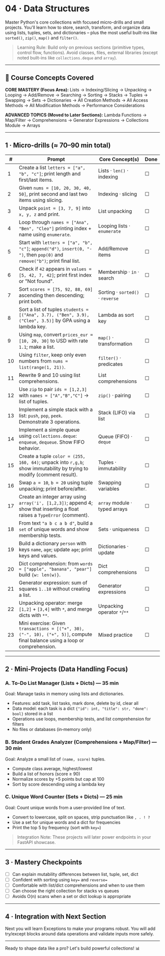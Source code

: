 # 04 · Data Structures

Master Python's core collections with focused micro-drills and small projects. You'll learn how to store, search, transform, and organize data using lists, tuples, sets, and dictionaries – plus the most useful built-ins like `sorted()`, `zip()`, `map()` and `filter()`.

> Learning Rule: Build only on previous sections (primitive types, control flow, functions). Avoid classes, files, external libraries (except noted built-ins like `collections.deque` and `array`).

---

## 🎯 Course Concepts Covered

**CORE MASTERY (Focus Area):**
Lists → Indexing/Slicing → Unpacking → Looping → Add/Remove → Searching → Sorting → Stacks → Tuples → Swapping → Sets → Dictionaries → All Creation Methods → All Access Methods → All Modification Methods → Performance Considerations

**ADVANCED TOPICS (Moved to Later Sections):**
Lambda Functions → Map/Filter → Comprehensions → Generator Expressions → Collections Module → Arrays

---

## 1 · Micro-drills (≈ 70–90 min total)

| #   | Prompt                                                                                                                       | Core Concept(s)                  | Done |
| --- | ---------------------------------------------------------------------------------------------------------------------------- | -------------------------------- | ---- |
| 1   | Create a list `letters = ["a", "b", "c"]`; print length and first/last items.                                                | Lists · `len()` · indexing       | ☐    |
| 2   | Given `nums = [10, 20, 30, 40, 50]`, print second and last two items using slicing.                                          | Indexing · slicing               | ☐    |
| 3   | Unpack `point = [3, 7, 9]` into `x, y, z` and print.                                                                         | List unpacking                   | ☐    |
| 4   | Loop through `names = ["Ana", "Ben", "Cleo"]` printing index + name using `enumerate`.                                       | Looping lists · `enumerate`      | ☐    |
| 5   | Start with `letters = ["a", "b", "c"]`; `append("d")`, `insert(0, "-")`, then `pop(0)` and `remove("b")`; print final list.  | Add/Remove items                 | ☐    |
| 6   | Check if `42` appears in `values = [5, 42, 7, 42]`; print first index or "Not found".                                        | Membership · `in` · search       | ☐    |
| 7   | Sort `scores = [75, 92, 88, 69]` ascending then descending; print both.                                                      | Sorting · `sorted()` · `reverse` | ☐    |
| 8   | Sort a list of tuples `students = [("Ana", 3.7), ("Ben", 3.9), ("Cleo", 3.5)]` by GPA using a lambda key.                    | Lambda as sort key               | ☐    |
| 9   | Using `map`, convert `prices_eur = [10, 20, 30]` to USD with rate `1.1`; make a list.                                        | `map()` · transformation         | ☐    |
| 10  | Using `filter`, keep only even numbers from `nums = list(range(1, 21))`.                                                     | `filter()` · predicates          | ☐    |
| 11  | Rewrite 9 and 10 using list comprehensions.                                                                                  | List comprehensions              | ☐    |
| 12  | Use `zip` to pair `ids = [1,2,3]` with `names = ["A","B","C"]` → list of tuples.                                             | `zip()` · pairing                | ☐    |
| 13  | Implement a simple stack with a list: `push`, `pop`, `peek`. Demonstrate 3 operations.                                       | Stack (LIFO) via list            | ☐    |
| 14  | Implement a simple queue using `collections.deque`: `enqueue`, `dequeue`. Show FIFO behavior.                                | Queue (FIFO) · `deque`           | ☐    |
| 15  | Create a tuple `color = (255, 160, 64)`; unpack into `r,g,b`; show immutability by trying to modify (comment result).        | Tuples · immutability            | ☐    |
| 16  | Swap `a = 10`, `b = 20` using tuple unpacking; print before/after.                                                           | Swapping variables               | ☐    |
| 17  | Create an integer array using `array('i', [1,2,3])`; append 4; show that inserting a float raises a `TypeError` (comment).   | `array` module · typed arrays    | ☐    |
| 18  | From text `"a b c a b d"`, build a `set` of unique words and show membership tests.                                          | Sets · uniqueness                | ☐    |
| 19  | Build a dictionary `person` with keys `name`, `age`; update `age`; print keys and values.                                    | Dictionaries · update            | ☐    |
| 20  | Dict comprehension: from `words = ["apple", "banana", "pear"]` build `{w: len(w)}`.                                          | Dict comprehensions              | ☐    |
| 21  | Generator expression: sum of squares `1..10` without creating a list.                                                        | Generator expressions            | ☐    |
| 22  | Unpacking operator: merge `[1,2]` + `[3,4]` with `*`, and merge dicts with `**`.                                             | Unpacking operator `*`/`**`      | ☐    |
| 23  | Mini exercise: Given `transactions = [("+", 30), ("-", 10), ("+", 5)]`, compute final balance using a loop or comprehension. | Mixed practice                   | ☐    |

---

## 2 · Mini‑Projects (Data Handling Focus)

### A. To‑Do List Manager (Lists + Dicts) — 35 min

Goal: Manage tasks in memory using lists and dictionaries.

- Features: add task, list tasks, mark done, delete by id, clear all
- Data model: each task is a dict `{"id": int, "title": str, "done": bool}` stored in a list
- Operations use loops, membership tests, and list comprehension for filters
- No files or databases (in‑memory only)

### B. Student Grades Analyzer (Comprehensions + Map/Filter) — 30 min

Goal: Analyze a small list of `(name, score)` tuples.

- Compute class average, highest/lowest
- Build a list of honors (score ≥ 90)
- Normalize scores by +5 points but cap at 100
- Sort by score descending using a lambda key

### C. Unique Word Counter (Sets + Dicts) — 25 min

Goal: Count unique words from a user‑provided line of text.

- Convert to lowercase, split on spaces, strip punctuation like `, . ! ?`
- Use a set for unique words and a dict for frequencies
- Print the top 5 by frequency (sort with `key=`)

> Integration Note: These projects will later power endpoints in your FastAPI showcase.

---

## 3 · Mastery Checkpoints

- [ ] Can explain mutability differences between list, tuple, set, dict
- [ ] Confident with sorting using `key=` and `reverse=`
- [ ] Comfortable with list/dict comprehensions and when to use them
- [ ] Can choose the right collection for stacks vs queues
- [ ] Avoids O(n) scans when a set or dict lookup is appropriate

---

## 4 · Integration with Next Section

Next you will learn Exceptions to make your programs robust. You will add try/except blocks around data operations and validate inputs more safely.

---

Ready to shape data like a pro? Let's build powerful collections! 📊
